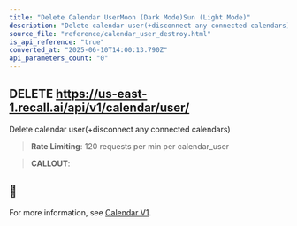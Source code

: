 ```yaml
---
title: "Delete Calendar UserMoon (Dark Mode)Sun (Light Mode)"
description: "Delete calendar user(+disconnect any connected calendars). This endpoint is rate limited to: 120 requests per min per calendar_user"
source_file: "reference/calendar_user_destroy.html"
is_api_reference: "true"
converted_at: "2025-06-10T14:00:13.790Z"
api_parameters_count: "0"
---
```

## DELETE https://us-east-1.recall.ai/api/v1/calendar/user/

Delete calendar user(+disconnect any connected calendars)

> **Rate Limiting**: 120 requests per min per calendar_user

> **CALLOUT**:

## 📘

For more information, see [Calendar V1](/docs/calendar-v1-1).
